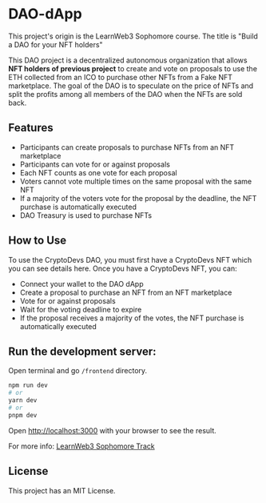 # DAO-dApp

This project's origin is the LearnWeb3 Sophomore course. The title is "Build a DAO for your NFT holders"

This DAO project is a decentralized autonomous organization that allows __NFT holders of previous project__ to create and vote on proposals to use the ETH collected from an ICO to purchase other NFTs from a Fake NFT marketplace. The goal of the DAO is to speculate on the price of NFTs and split the profits among all members of the DAO when the NFTs are sold back.

## Features

- Participants can create proposals to purchase NFTs from an NFT marketplace
- Participants can vote for or against proposals
- Each NFT counts as one vote for each proposal
- Voters cannot vote multiple times on the same proposal with the same NFT
- If a majority of the voters vote for the proposal by the deadline, the NFT purchase is automatically executed
- DAO Treasury is used to purchase NFTs

## How to Use

To use the CryptoDevs DAO, you must first have a CryptoDevs NFT which you can see details here. Once you have a CryptoDevs NFT, you can:

- Connect your wallet to the DAO dApp
- Create a proposal to purchase an NFT from an NFT marketplace
- Vote for or against proposals
- Wait for the voting deadline to expire
- If the proposal receives a majority of the votes, the NFT purchase is automatically executed

## Run the development server:

Open terminal and go `/frontend` directory.

```bash
npm run dev
# or
yarn dev
# or
pnpm dev
```

Open [http://localhost:3000](http://localhost:3000) with your browser to see the result.


For more info: [LearnWeb3 Sophomore Track](https://github.com/LearnWeb3DAO/Sophomore-Track/blob/main/Decentralized-Autonomous-Organizations.md)


## License

This project has an MIT License.
